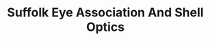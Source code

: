 ---
title: "Suffolk Eye Association And Shell Optics"
url: /suffolk/suffolk-eye-association-and-shell-optics/
shop: Optiker
---